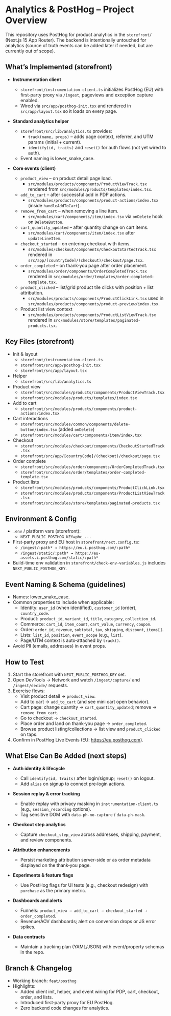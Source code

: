 # Analytics & PostHog – Project Overview

This repository uses PostHog for product analytics in the `storefront/` (Next.js 15 App Router). The backend is intentionally untouched for analytics (source of truth events can be added later if needed, but are currently out of scope).

## What’s Implemented (storefront)

- **Instrumentation client**
  - `storefront/instrumentation-client.ts` initializes PostHog (EU) with first‑party proxy via `/ingest`, pageviews and exception capture enabled.
  - Wired via `src/app/posthog-init.tsx` and rendered in `src/app/layout.tsx` so it loads on every page.

- **Standard analytics helper**
  - `storefront/src/lib/analytics.ts` provides:
    - `track(name, props)` – adds page context, referrer, and UTM params (initial + current).
    - `identify(id, traits)` and `reset()` for auth flows (not yet wired to auth).
  - Event naming is lower_snake_case.

- **Core events (client)**
  - `product_view` – on product detail page load.
    - `src/modules/products/components/ProductViewTrack.tsx` rendered from `src/modules/products/templates/index.tsx`.
  - `add_to_cart` – after successful add in PDP actions.
    - `src/modules/products/components/product-actions/index.tsx` (inside `handleAddToCart`).
  - `remove_from_cart` – when removing a line item.
    - `src/modules/cart/components/item/index.tsx` via `onDelete` hook on `DeleteButton`.
  - `cart_quantity_updated` – after quantity change on cart items.
    - `src/modules/cart/components/item/index.tsx` after `updateLineItem`.
  - `checkout_started` – on entering checkout with items.
    - `src/modules/checkout/components/CheckoutStartedTrack.tsx` rendered in `src/app/[countryCode]/(checkout)/checkout/page.tsx`.
  - `order_completed` – on thank‑you page after order placement.
    - `src/modules/order/components/OrderCompletedTrack.tsx` rendered in `src/modules/order/templates/order-completed-template.tsx`.
  - `product_clicked` – list/grid product tile clicks with position + list attribution.
    - `src/modules/products/components/ProductClickLink.tsx` used in `src/modules/products/components/product-preview/index.tsx`.
  - Product list view context
    - `src/modules/products/components/ProductListViewTrack.tsx` rendered in `src/modules/store/templates/paginated-products.tsx`.

## Key Files (storefront)

- Init & layout
  - `storefront/instrumentation-client.ts`
  - `storefront/src/app/posthog-init.tsx`
  - `storefront/src/app/layout.tsx`
- Helper
  - `storefront/src/lib/analytics.ts`
- Product view
  - `storefront/src/modules/products/components/ProductViewTrack.tsx`
  - `storefront/src/modules/products/templates/index.tsx`
- Add to cart
  - `storefront/src/modules/products/components/product-actions/index.tsx`
- Cart interactions
  - `storefront/src/modules/common/components/delete-button/index.tsx` (added `onDelete`)
  - `storefront/src/modules/cart/components/item/index.tsx`
- Checkout
  - `storefront/src/modules/checkout/components/CheckoutStartedTrack.tsx`
  - `storefront/src/app/[countryCode]/(checkout)/checkout/page.tsx`
- Order complete
  - `storefront/src/modules/order/components/OrderCompletedTrack.tsx`
  - `storefront/src/modules/order/templates/order-completed-template.tsx`
- Product lists
  - `storefront/src/modules/products/components/ProductClickLink.tsx`
  - `storefront/src/modules/products/components/ProductListViewTrack.tsx`
  - `storefront/src/modules/store/templates/paginated-products.tsx`

## Environment & Config

- `.env` / platform vars (storefront):
  - `NEXT_PUBLIC_POSTHOG_KEY=phc_...`
- First‑party proxy and EU host in `storefront/next.config.ts`:
  - `/ingest/:path* → https://eu.i.posthog.com/:path*`
  - `/ingest/static/:path* → https://eu-assets.i.posthog.com/static/:path*`
- Build-time env validation in `storefront/check-env-variables.js` includes `NEXT_PUBLIC_POSTHOG_KEY`.

## Event Naming & Schema (guidelines)

- Names: lower_snake_case.
- Common properties to include when applicable:
  - Identity: `user_id` (when identified), `customer_id` (order), `country_code`.
  - Product: `product_id`, `variant_id`, `title`, `category`, `collection_id`.
  - Commerce: `cart_id`, `item_count`, `cart_value`, `currency`, `coupon`.
  - Order: `order_id`, `revenue`, `subtotal`, `tax`, `shipping`, `discount`, `items[]`.
  - Lists: `list_id`, `position`, `event_scope` (e.g., `list`).
  - Page/UTM context is auto‑attached by `track()`.
- Avoid PII (emails, addresses) in event props.

## How to Test

1. Start the storefront with `NEXT_PUBLIC_POSTHOG_KEY` set.
2. Open DevTools → Network and watch `/ingest/capture/` and `/ingest/decide/` requests.
3. Exercise flows:
   - Visit product detail → `product_view`.
   - Add to cart → `add_to_cart` (and see mini cart open behavior).
   - Cart page: change quantity → `cart_quantity_updated`; remove → `remove_from_cart`.
   - Go to checkout → `checkout_started`.
   - Place order and land on thank‑you page → `order_completed`.
   - Browse product listing/collections → list view and `product_clicked` on taps.
4. Confirm in PostHog Live Events (EU: https://eu.posthog.com).

## What Else Can Be Added (next steps)

- **Auth identity & lifecycle**
  - Call `identify(id, traits)` after login/signup; `reset()` on logout.
  - Add `alias` on signup to connect pre‑login actions.

- **Session replay & error tracking**
  - Enable replay with privacy masking in `instrumentation-client.ts` (e.g., `session_recording` options).
  - Tag sensitive DOM with `data-ph-no-capture` / `data-ph-mask`.

- **Checkout step analytics**
  - Capture `checkout_step_view` across addresses, shipping, payment, and review components.

- **Attribution enhancements**
  - Persist marketing attribution server-side or as order metadata displayed on the thank‑you page.

- **Experiments & feature flags**
  - Use PostHog flags for UI tests (e.g., checkout redesign) with `purchase` as the primary metric.

- **Dashboards and alerts**
  - Funnels: `product_view → add_to_cart → checkout_started → order_completed`.
  - Revenue/AOV dashboards; alert on conversion drops or JS error spikes.

- **Data contracts**
  - Maintain a tracking plan (YAML/JSON) with event/property schemas in the repo.

## Branch & Changelog

- Working branch: `feat/posthog`
- Highlights:
  - Added client init, helper, and event wiring for PDP, cart, checkout, order, and lists.
  - Introduced first‑party proxy for EU PostHog.
  - Zero backend code changes for analytics.
